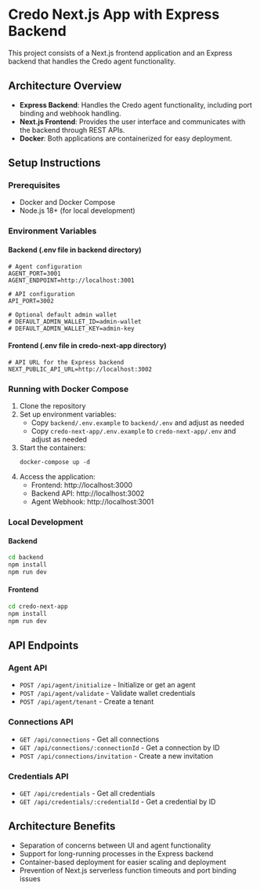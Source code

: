 # Credo Next.js App with Express Backend

This project consists of a Next.js frontend application and an Express backend that handles the Credo agent functionality.

## Architecture Overview

- **Express Backend**: Handles the Credo agent functionality, including port binding and webhook handling.
- **Next.js Frontend**: Provides the user interface and communicates with the backend through REST APIs.
- **Docker**: Both applications are containerized for easy deployment.

## Setup Instructions

### Prerequisites

- Docker and Docker Compose
- Node.js 18+ (for local development)

### Environment Variables

#### Backend (.env file in backend directory)
```
# Agent configuration
AGENT_PORT=3001
AGENT_ENDPOINT=http://localhost:3001

# API configuration
API_PORT=3002

# Optional default admin wallet
# DEFAULT_ADMIN_WALLET_ID=admin-wallet
# DEFAULT_ADMIN_WALLET_KEY=admin-key
```

#### Frontend (.env file in credo-next-app directory)
```
# API URL for the Express backend
NEXT_PUBLIC_API_URL=http://localhost:3002
```

### Running with Docker Compose

1. Clone the repository
2. Set up environment variables:
   - Copy `backend/.env.example` to `backend/.env` and adjust as needed
   - Copy `credo-next-app/.env.example` to `credo-next-app/.env` and adjust as needed
3. Start the containers:
   ```
   docker-compose up -d
   ```
4. Access the application:
   - Frontend: http://localhost:3000
   - Backend API: http://localhost:3002
   - Agent Webhook: http://localhost:3001

### Local Development

#### Backend
```bash
cd backend
npm install
npm run dev
```

#### Frontend
```bash
cd credo-next-app
npm install
npm run dev
```

## API Endpoints

### Agent API
- `POST /api/agent/initialize` - Initialize or get an agent
- `POST /api/agent/validate` - Validate wallet credentials
- `POST /api/agent/tenant` - Create a tenant

### Connections API
- `GET /api/connections` - Get all connections
- `GET /api/connections/:connectionId` - Get a connection by ID
- `POST /api/connections/invitation` - Create a new invitation

### Credentials API
- `GET /api/credentials` - Get all credentials
- `GET /api/credentials/:credentialId` - Get a credential by ID

## Architecture Benefits

- Separation of concerns between UI and agent functionality
- Support for long-running processes in the Express backend
- Container-based deployment for easier scaling and deployment
- Prevention of Next.js serverless function timeouts and port binding issues 
